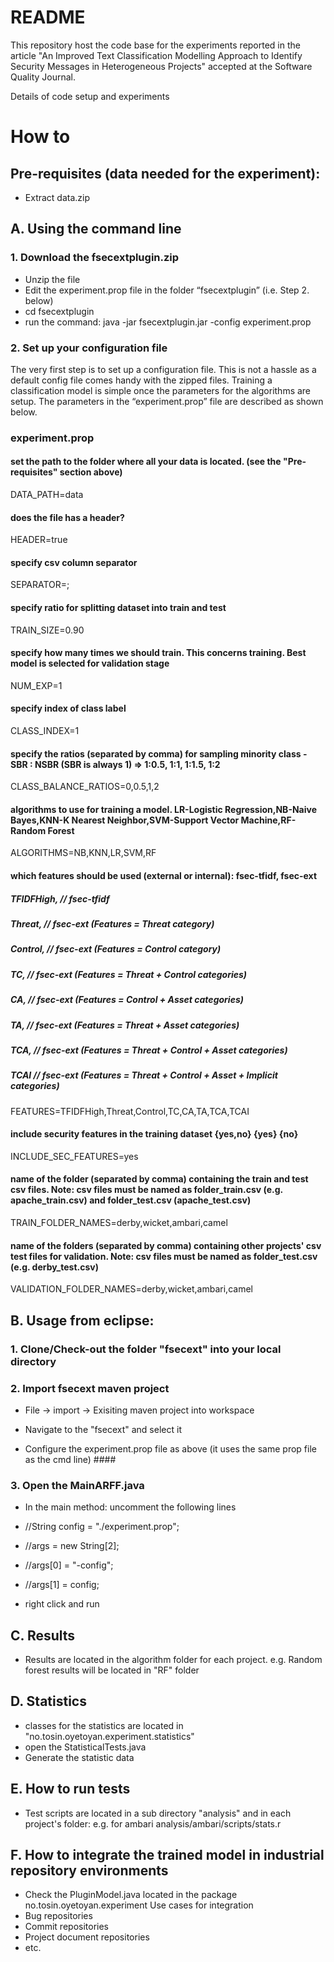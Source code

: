 # README #

This repository host the code base for the experiments reported in the article "An Improved Text Classification Modelling Approach to Identify Security Messages in Heterogeneous Projects" accepted at the Software Quality Journal.

Details of code setup and experiments

# How to #

## Pre-requisites (data needed for the experiment): ##

- Extract data.zip

## A. Using the command line ##
### 1.	Download the fsecextplugin.zip  ###
- Unzip the file
- Edit the experiment.prop file in the folder “fsecextplugin” (i.e. Step 2. below)
- cd fsecextplugin
- run the command: java -jar fsecextplugin.jar -config experiment.prop

### 2.	Set up your configuration file ###
The very first step is to set up a configuration file. This is not a hassle as a default config file comes handy with the zipped files. Training a classification model is simple once the parameters for the algorithms are setup. The parameters in the “experiment.prop” file are described as shown below.

###	experiment.prop ###

#### set the path to the folder where all your data is located. (see the "Pre-requisites" section above) ####
DATA_PATH=data
#### does the file has a header? ####
HEADER=true 
#### specify csv column separator ####
SEPARATOR=;
#### specify ratio for splitting dataset into train and test ####
TRAIN_SIZE=0.90
#### specify how many times we should train. This concerns training. Best model is selected for validation stage ####
NUM_EXP=1
#### specify index of class label ####
CLASS_INDEX=1
#### specify the ratios (separated by comma) for sampling minority class - SBR : NSBR (SBR is always 1) => 1:0.5, 1:1, 1:1.5, 1:2 ####
CLASS_BALANCE_RATIOS=0,0.5,1,2
#### algorithms to use for training a model. LR-Logistic Regression,NB-Naive Bayes,KNN-K Nearest Neighbor,SVM-Support Vector Machine,RF-Random Forest
ALGORITHMS=NB,KNN,LR,SVM,RF
#### which features should be used (external or internal): fsec-tfidf, fsec-ext
#####	TFIDFHigh,		// fsec-tfidf
#####	Threat,			// fsec-ext (Features = Threat category)
#####	Control,		// fsec-ext (Features = Control category)
#####	TC,				// fsec-ext (Features = Threat + Control categories)
#####	CA,				// fsec-ext (Features = Control + Asset categories)
#####	TA,				// fsec-ext (Features = Threat + Asset categories)
#####	TCA,			// fsec-ext (Features = Threat + Control + Asset categories)
#####	TCAI			// fsec-ext (Features = Threat + Control + Asset + Implicit categories)
FEATURES=TFIDFHigh,Threat,Control,TC,CA,TA,TCA,TCAI
#### include security features in the training dataset {yes,no} {yes} {no}
INCLUDE_SEC_FEATURES=yes
#### name of the folder (separated by comma) containing the train and test csv files. Note: csv files must be named as folder_train.csv (e.g. apache_train.csv) and folder_test.csv (apache_test.csv) ####
TRAIN_FOLDER_NAMES=derby,wicket,ambari,camel
#### name of the folders (separated by comma) containing other projects' csv test files for validation. Note: csv files must be named as folder_test.csv (e.g. derby_test.csv) ####
VALIDATION_FOLDER_NAMES=derby,wicket,ambari,camel


## B. Usage from eclipse: ##

### 1. Clone/Check-out the folder "fsecext" into your local directory ###

### 2. Import fsecext maven project ###

- File -> import -> Exisiting maven project into workspace

- Navigate to the "fsecext" and select it

- Configure the experiment.prop file as above (it uses the same prop file as the cmd line) ####


### 3. Open the MainARFF.java ###
- In the main method: uncomment the following lines
- //String config = "./experiment.prop";
- //args = new String[2];
- //args[0] = "-config";
- //args[1] = config;

- right click and run

## C. Results ##
- Results are located in the algorithm  folder for each project. e.g. Random forest results will be located in "RF" folder

## D. Statistics ##
- classes for the statistics are located in "no.tosin.oyetoyan.experiment.statistics"
- open the StatisticalTests.java
- Generate the statistic data 	
## E. How to run tests ##
- Test scripts are located in a sub directory "analysis" and in each project's folder:
e.g. for ambari analysis/ambari/scripts/stats.r

## F. How to integrate the trained model in industrial repository environments ##
- Check the PluginModel.java located in the package no.tosin.oyetoyan.experiment
Use cases for integration
- Bug repositories
- Commit repositories
- Project document repositories
- etc.

